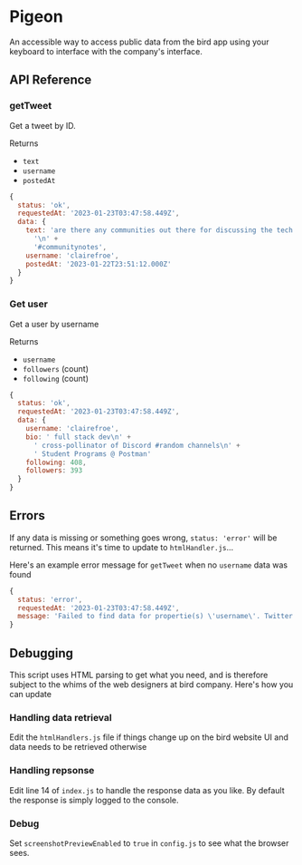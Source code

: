 # Pigeon

An accessible way to access public data from the bird app using your keyboard to interface with the company's interface.

## API Reference

### getTweet

Get a tweet by ID.

Returns

- `text`
- `username`
- `postedAt`

```js
{
  status: 'ok',
  requestedAt: '2023-01-23T03:47:58.449Z',
  data: {
    text: 'are there any communities out there for discussing the tech behind @CommunityNotes? \n' +
      '\n' +
      '#communitynotes',
    username: 'clairefroe',
    postedAt: '2023-01-22T23:51:12.000Z'
  }
}
```

### Get user

Get a user by username

Returns

- `username`
- `followers` (count)
- `following` (count)

```js
{
  status: 'ok',
  requestedAt: '2023-01-23T03:47:58.449Z',
  data: {
    username: 'clairefroe',
    bio: ' full stack dev\n' +
      ' cross-pollinator of Discord #random channels\n' +
      ' Student Programs @ Postman'
    following: 408,
    followers: 393
  }
}
```

## Errors

If any data is missing or something goes wrong, `status: 'error'` will be returned. This means it's time to update to `htmlHandler.js`...

Here's an example error message for `getTweet` when no `username` data was found

```js
{
  status: 'error',
  requestedAt: '2023-01-23T03:47:58.449Z',
  message: 'Failed to find data for propertie(s) \'username\'. Twitter may have changed it\'s UI - time to debug!'
}
```

## Debugging

This script uses HTML parsing to get what you need, and is therefore subject to the whims of the web designers at bird company. Here's how you can update

### Handling data retrieval

Edit the `htmlHandlers.js` file if things change up on the bird website UI and data needs to be retrieved otherwise

### Handling repsonse

Edit line 14 of `index.js` to handle the response data as you like. By default the response is simply logged to the console.

### Debug

Set `screenshotPreviewEnabled` to `true` in `config.js` to see what the browser sees.
